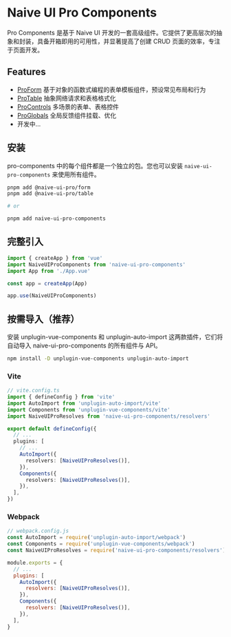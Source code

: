 # Naive UI Pro Components

Pro Components 是基于 Naive UI 开发的一套高级组件。它提供了更高层次的抽象和封装，具备开箱即用的可用性，并显著提高了创建 CRUD 页面的效率，专注于页面开发。

## Features

- [ProForm](/zh-CN/components/form/) 基于对象的函数式编程的表单模板组件，预设常见布局和行为
- [ProTable](/zh-CN/components/table/) 抽象网络请求和表格格式化
- [ProControls](/zh-CN/components/controls/) 多场景的表单、表格控件
- [ProGlobals](/zh-CN/components/globals/) 全局反馈组件挂载、优化
- 开发中...

## 安装

pro-components 中的每个组件都是一个独立的包。您也可以安装 `naive-ui-pro-components` 来使用所有组件。

```sh
pnpm add @naive-ui-pro/form
pnpm add @naive-ui-pro/table

# or

pnpm add naive-ui-pro-components
```

## 完整引入

```ts
import { createApp } from 'vue'
import NaiveUIProComponents from 'naive-ui-pro-components'
import App from './App.vue'

const app = createApp(App)

app.use(NaiveUIProComponents)
```

## 按需导入（推荐）

安装 unplugin-vue-components 和 unplugin-auto-import 这两款插件，它们将自动导入 naive-ui-pro-components 的所有组件与 API。

```sh
npm install -D unplugin-vue-components unplugin-auto-import
```

### Vite

```ts
// vite.config.ts
import { defineConfig } from 'vite'
import AutoImport from 'unplugin-auto-import/vite'
import Components from 'unplugin-vue-components/vite'
import NaiveUIProResolves from 'naive-ui-pro-components/resolvers'

export default defineConfig({
  // ...
  plugins: [
    // ...
    AutoImport({
      resolvers: [NaiveUIProResolves()],
    }),
    Components({
      resolvers: [NaiveUIProResolves()],
    }),
  ],
})
```

### Webpack

```js
// webpack.config.js
const AutoImport = require('unplugin-auto-import/webpack')
const Components = require('unplugin-vue-components/webpack')
const NaiveUIProResolves = require('naive-ui-pro-components/resolvers')

module.exports = {
  // ...
  plugins: [
    AutoImport({
      resolvers: [NaiveUIProResolves()],
    }),
    Components({
      resolvers: [NaiveUIProResolves()],
    }),
  ],
}
```

<!-- <demo title="Using in a project" src="./demo/basic.vue" /> -->